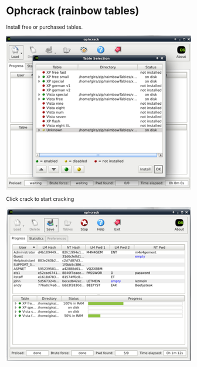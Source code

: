 # Ophcrack \(rainbow tables\)

Install free or purchased tables.

![](../../.gitbook/assets/image%20%2858%29.png)

Click crack to start cracking

![](../../.gitbook/assets/image%20%2862%29.png)

